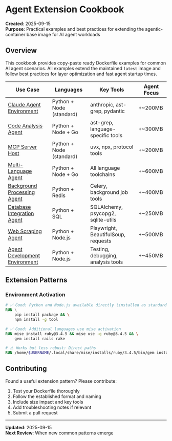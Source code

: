 # Agent Extension Cookbook

**Created**: 2025-09-15  
**Purpose**: Practical examples and best practices for extending the agentic-container base image for AI agent workloads

## Overview

This cookbook provides copy-paste ready Dockerfile examples for common AI agent scenarios. All examples extend the maintained `latest` image and follow best practices for layer optimization and fast agent startup times.

| Use Case | Languages | Key Tools | Agent Focus |
|----------|-----------|-----------|-------------|
| [Claude Agent Environment](#claude-agent-environment) | Python + Node (standard) | anthropic, ast-grep, pydantic | +~200MB |
| [Code Analysis Agent](#code-analysis-agent) | Python + Node + Go | ast-grep, language-specific tools | +~300MB |
| [MCP Server Host](#mcp-server-host) | Python + Node (standard) | uvx, npx, protocol tools | +~200MB |
| [Multi-Language Agent](#multi-language-agent) | Python + Node + Go | All language toolchains | +~600MB |
| [Background Processing Agent](#background-processing-agent) | Python + Redis | Celery, background job tools | +~400MB |
| [Database Integration Agent](#database-integration-agent) | Python + SQL | SQLAlchemy, psycopg2, sqlite-utils | +~250MB |
| [Web Scraping Agent](#web-scraping-agent) | Python + Node.js | Playwright, BeautifulSoup, requests | +~500MB |
| [Agent Development Environment](#agent-development-environment) | Python + Node.js | Testing, debugging, analysis tools | +~450MB |

## Extension Patterns

### Environment Activation

```dockerfile
# ✅ Good: Python and Node.js available directly (installed as standard)
RUN \
    pip install package && \
    npm install -g tool
    
# ✅ Good: Additional languages use mise activation
RUN mise install ruby@3.4.5 && mise use -g ruby@3.4.5 && \
    gem install rails rake
    
# ⚠️ Works but less robust: Direct paths
RUN /home/$USERNAME/.local/share/mise/installs/ruby/3.4.5/bin/gem install rails
```

## Contributing

Found a useful extension pattern? Please contribute:

1. Test your Dockerfile thoroughly
2. Follow the established format and naming  
3. Include size impact and key tools
4. Add troubleshooting notes if relevant
5. Submit a pull request

---

**Updated**: 2025-09-15  
**Next Review**: When new common patterns emerge

